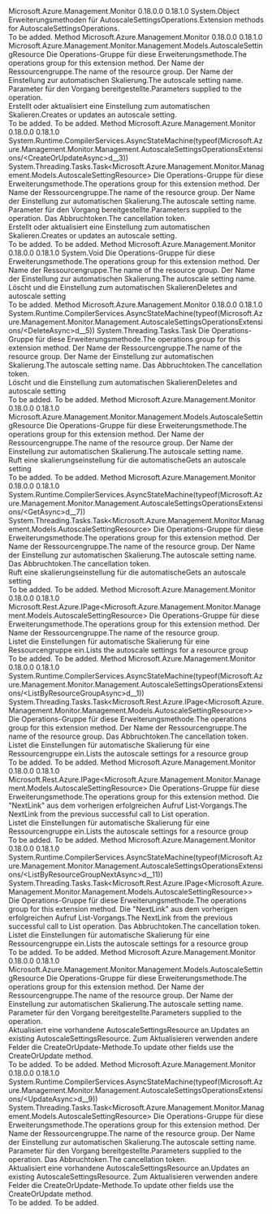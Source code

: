 <Type Name="AutoscaleSettingsOperationsExtensions" FullName="Microsoft.Azure.Management.Monitor.Management.AutoscaleSettingsOperationsExtensions">
  <TypeSignature Language="C#" Value="public static class AutoscaleSettingsOperationsExtensions" />
  <TypeSignature Language="ILAsm" Value=".class public auto ansi abstract sealed beforefieldinit AutoscaleSettingsOperationsExtensions extends System.Object" />
  <TypeSignature Language="DocId" Value="T:Microsoft.Azure.Management.Monitor.Management.AutoscaleSettingsOperationsExtensions" />
  <TypeSignature Language="VB.NET" Value="Public Module AutoscaleSettingsOperationsExtensions" />
  <TypeSignature Language="F#" Value="type AutoscaleSettingsOperationsExtensions = class" />
  <AssemblyInfo>
    <AssemblyName>Microsoft.Azure.Management.Monitor</AssemblyName>
    <AssemblyVersion>0.18.0.0</AssemblyVersion>
    <AssemblyVersion>0.18.1.0</AssemblyVersion>
  </AssemblyInfo>
  <Base>
    <BaseTypeName>System.Object</BaseTypeName>
  </Base>
  <Interfaces />
  <Docs>
    <summary>
            <span data-ttu-id="e0ffe-101">Erweiterungsmethoden für AutoscaleSettingsOperations.</span><span class="sxs-lookup"><span data-stu-id="e0ffe-101">Extension methods for AutoscaleSettingsOperations.</span></span>
            </summary>
    <remarks>To be added.</remarks>
  </Docs>
  <Members>
    <Member MemberName="CreateOrUpdate">
      <MemberSignature Language="C#" Value="public static Microsoft.Azure.Management.Monitor.Management.Models.AutoscaleSettingResource CreateOrUpdate (this Microsoft.Azure.Management.Monitor.Management.IAutoscaleSettingsOperations operations, string resourceGroupName, string autoscaleSettingName, Microsoft.Azure.Management.Monitor.Management.Models.AutoscaleSettingResource parameters);" />
      <MemberSignature Language="ILAsm" Value=".method public static hidebysig class Microsoft.Azure.Management.Monitor.Management.Models.AutoscaleSettingResource CreateOrUpdate(class Microsoft.Azure.Management.Monitor.Management.IAutoscaleSettingsOperations operations, string resourceGroupName, string autoscaleSettingName, class Microsoft.Azure.Management.Monitor.Management.Models.AutoscaleSettingResource parameters) cil managed" />
      <MemberSignature Language="DocId" Value="M:Microsoft.Azure.Management.Monitor.Management.AutoscaleSettingsOperationsExtensions.CreateOrUpdate(Microsoft.Azure.Management.Monitor.Management.IAutoscaleSettingsOperations,System.String,System.String,Microsoft.Azure.Management.Monitor.Management.Models.AutoscaleSettingResource)" />
      <MemberSignature Language="VB.NET" Value="&lt;Extension()&gt;&#xA;Public Function CreateOrUpdate (operations As IAutoscaleSettingsOperations, resourceGroupName As String, autoscaleSettingName As String, parameters As AutoscaleSettingResource) As AutoscaleSettingResource" />
      <MemberSignature Language="F#" Value="static member CreateOrUpdate : Microsoft.Azure.Management.Monitor.Management.IAutoscaleSettingsOperations * string * string * Microsoft.Azure.Management.Monitor.Management.Models.AutoscaleSettingResource -&gt; Microsoft.Azure.Management.Monitor.Management.Models.AutoscaleSettingResource" Usage="Microsoft.Azure.Management.Monitor.Management.AutoscaleSettingsOperationsExtensions.CreateOrUpdate (operations, resourceGroupName, autoscaleSettingName, parameters)" />
      <MemberType>Method</MemberType>
      <AssemblyInfo>
        <AssemblyName>Microsoft.Azure.Management.Monitor</AssemblyName>
        <AssemblyVersion>0.18.0.0</AssemblyVersion>
        <AssemblyVersion>0.18.1.0</AssemblyVersion>
      </AssemblyInfo>
      <ReturnValue>
        <ReturnType>Microsoft.Azure.Management.Monitor.Management.Models.AutoscaleSettingResource</ReturnType>
      </ReturnValue>
      <Parameters>
        <Parameter Name="operations" Type="Microsoft.Azure.Management.Monitor.Management.IAutoscaleSettingsOperations" RefType="this" />
        <Parameter Name="resourceGroupName" Type="System.String" />
        <Parameter Name="autoscaleSettingName" Type="System.String" />
        <Parameter Name="parameters" Type="Microsoft.Azure.Management.Monitor.Management.Models.AutoscaleSettingResource" />
      </Parameters>
      <Docs>
        <param name="operations">
            <span data-ttu-id="e0ffe-102">Die Operations-Gruppe für diese Erweiterungsmethode.</span><span class="sxs-lookup"><span data-stu-id="e0ffe-102">The operations group for this extension method.</span></span>
            </param>
        <param name="resourceGroupName">
            <span data-ttu-id="e0ffe-103">Der Name der Ressourcengruppe.</span><span class="sxs-lookup"><span data-stu-id="e0ffe-103">The name of the resource group.</span></span>
            </param>
        <param name="autoscaleSettingName">
            <span data-ttu-id="e0ffe-104">Der Name der Einstellung zur automatischen Skalierung.</span><span class="sxs-lookup"><span data-stu-id="e0ffe-104">The autoscale setting name.</span></span>
            </param>
        <param name="parameters">
            <span data-ttu-id="e0ffe-105">Parameter für den Vorgang bereitgestellte.</span><span class="sxs-lookup"><span data-stu-id="e0ffe-105">Parameters supplied to the operation.</span></span>
            </param>
        <summary>
            <span data-ttu-id="e0ffe-106">Erstellt oder aktualisiert eine Einstellung zum automatischen Skalieren.</span><span class="sxs-lookup"><span data-stu-id="e0ffe-106">Creates or updates an autoscale setting.</span></span>
            </summary>
        <returns>To be added.</returns>
        <remarks>To be added.</remarks>
      </Docs>
    </Member>
    <Member MemberName="CreateOrUpdateAsync">
      <MemberSignature Language="C#" Value="public static System.Threading.Tasks.Task&lt;Microsoft.Azure.Management.Monitor.Management.Models.AutoscaleSettingResource&gt; CreateOrUpdateAsync (this Microsoft.Azure.Management.Monitor.Management.IAutoscaleSettingsOperations operations, string resourceGroupName, string autoscaleSettingName, Microsoft.Azure.Management.Monitor.Management.Models.AutoscaleSettingResource parameters, System.Threading.CancellationToken cancellationToken = null);" />
      <MemberSignature Language="ILAsm" Value=".method public static hidebysig class System.Threading.Tasks.Task`1&lt;class Microsoft.Azure.Management.Monitor.Management.Models.AutoscaleSettingResource&gt; CreateOrUpdateAsync(class Microsoft.Azure.Management.Monitor.Management.IAutoscaleSettingsOperations operations, string resourceGroupName, string autoscaleSettingName, class Microsoft.Azure.Management.Monitor.Management.Models.AutoscaleSettingResource parameters, valuetype System.Threading.CancellationToken cancellationToken) cil managed" />
      <MemberSignature Language="DocId" Value="M:Microsoft.Azure.Management.Monitor.Management.AutoscaleSettingsOperationsExtensions.CreateOrUpdateAsync(Microsoft.Azure.Management.Monitor.Management.IAutoscaleSettingsOperations,System.String,System.String,Microsoft.Azure.Management.Monitor.Management.Models.AutoscaleSettingResource,System.Threading.CancellationToken)" />
      <MemberSignature Language="F#" Value="static member CreateOrUpdateAsync : Microsoft.Azure.Management.Monitor.Management.IAutoscaleSettingsOperations * string * string * Microsoft.Azure.Management.Monitor.Management.Models.AutoscaleSettingResource * System.Threading.CancellationToken -&gt; System.Threading.Tasks.Task&lt;Microsoft.Azure.Management.Monitor.Management.Models.AutoscaleSettingResource&gt;" Usage="Microsoft.Azure.Management.Monitor.Management.AutoscaleSettingsOperationsExtensions.CreateOrUpdateAsync (operations, resourceGroupName, autoscaleSettingName, parameters, cancellationToken)" />
      <MemberType>Method</MemberType>
      <AssemblyInfo>
        <AssemblyName>Microsoft.Azure.Management.Monitor</AssemblyName>
        <AssemblyVersion>0.18.0.0</AssemblyVersion>
        <AssemblyVersion>0.18.1.0</AssemblyVersion>
      </AssemblyInfo>
      <Attributes>
        <Attribute>
          <AttributeName>System.Runtime.CompilerServices.AsyncStateMachine(typeof(Microsoft.Azure.Management.Monitor.Management.AutoscaleSettingsOperationsExtensions/&lt;CreateOrUpdateAsync&gt;d__3))</AttributeName>
        </Attribute>
      </Attributes>
      <ReturnValue>
        <ReturnType>System.Threading.Tasks.Task&lt;Microsoft.Azure.Management.Monitor.Management.Models.AutoscaleSettingResource&gt;</ReturnType>
      </ReturnValue>
      <Parameters>
        <Parameter Name="operations" Type="Microsoft.Azure.Management.Monitor.Management.IAutoscaleSettingsOperations" RefType="this" />
        <Parameter Name="resourceGroupName" Type="System.String" />
        <Parameter Name="autoscaleSettingName" Type="System.String" />
        <Parameter Name="parameters" Type="Microsoft.Azure.Management.Monitor.Management.Models.AutoscaleSettingResource" />
        <Parameter Name="cancellationToken" Type="System.Threading.CancellationToken" />
      </Parameters>
      <Docs>
        <param name="operations">
            <span data-ttu-id="e0ffe-107">Die Operations-Gruppe für diese Erweiterungsmethode.</span><span class="sxs-lookup"><span data-stu-id="e0ffe-107">The operations group for this extension method.</span></span>
            </param>
        <param name="resourceGroupName">
            <span data-ttu-id="e0ffe-108">Der Name der Ressourcengruppe.</span><span class="sxs-lookup"><span data-stu-id="e0ffe-108">The name of the resource group.</span></span>
            </param>
        <param name="autoscaleSettingName">
            <span data-ttu-id="e0ffe-109">Der Name der Einstellung zur automatischen Skalierung.</span><span class="sxs-lookup"><span data-stu-id="e0ffe-109">The autoscale setting name.</span></span>
            </param>
        <param name="parameters">
            <span data-ttu-id="e0ffe-110">Parameter für den Vorgang bereitgestellte.</span><span class="sxs-lookup"><span data-stu-id="e0ffe-110">Parameters supplied to the operation.</span></span>
            </param>
        <param name="cancellationToken">
            <span data-ttu-id="e0ffe-111">Das Abbruchtoken.</span><span class="sxs-lookup"><span data-stu-id="e0ffe-111">The cancellation token.</span></span>
            </param>
        <summary>
            <span data-ttu-id="e0ffe-112">Erstellt oder aktualisiert eine Einstellung zum automatischen Skalieren.</span><span class="sxs-lookup"><span data-stu-id="e0ffe-112">Creates or updates an autoscale setting.</span></span>
            </summary>
        <returns>To be added.</returns>
        <remarks>To be added.</remarks>
      </Docs>
    </Member>
    <Member MemberName="Delete">
      <MemberSignature Language="C#" Value="public static void Delete (this Microsoft.Azure.Management.Monitor.Management.IAutoscaleSettingsOperations operations, string resourceGroupName, string autoscaleSettingName);" />
      <MemberSignature Language="ILAsm" Value=".method public static hidebysig void Delete(class Microsoft.Azure.Management.Monitor.Management.IAutoscaleSettingsOperations operations, string resourceGroupName, string autoscaleSettingName) cil managed" />
      <MemberSignature Language="DocId" Value="M:Microsoft.Azure.Management.Monitor.Management.AutoscaleSettingsOperationsExtensions.Delete(Microsoft.Azure.Management.Monitor.Management.IAutoscaleSettingsOperations,System.String,System.String)" />
      <MemberSignature Language="VB.NET" Value="&lt;Extension()&gt;&#xA;Public Sub Delete (operations As IAutoscaleSettingsOperations, resourceGroupName As String, autoscaleSettingName As String)" />
      <MemberSignature Language="F#" Value="static member Delete : Microsoft.Azure.Management.Monitor.Management.IAutoscaleSettingsOperations * string * string -&gt; unit" Usage="Microsoft.Azure.Management.Monitor.Management.AutoscaleSettingsOperationsExtensions.Delete (operations, resourceGroupName, autoscaleSettingName)" />
      <MemberType>Method</MemberType>
      <AssemblyInfo>
        <AssemblyName>Microsoft.Azure.Management.Monitor</AssemblyName>
        <AssemblyVersion>0.18.0.0</AssemblyVersion>
        <AssemblyVersion>0.18.1.0</AssemblyVersion>
      </AssemblyInfo>
      <ReturnValue>
        <ReturnType>System.Void</ReturnType>
      </ReturnValue>
      <Parameters>
        <Parameter Name="operations" Type="Microsoft.Azure.Management.Monitor.Management.IAutoscaleSettingsOperations" RefType="this" />
        <Parameter Name="resourceGroupName" Type="System.String" />
        <Parameter Name="autoscaleSettingName" Type="System.String" />
      </Parameters>
      <Docs>
        <param name="operations">
            <span data-ttu-id="e0ffe-113">Die Operations-Gruppe für diese Erweiterungsmethode.</span><span class="sxs-lookup"><span data-stu-id="e0ffe-113">The operations group for this extension method.</span></span>
            </param>
        <param name="resourceGroupName">
            <span data-ttu-id="e0ffe-114">Der Name der Ressourcengruppe.</span><span class="sxs-lookup"><span data-stu-id="e0ffe-114">The name of the resource group.</span></span>
            </param>
        <param name="autoscaleSettingName">
            <span data-ttu-id="e0ffe-115">Der Name der Einstellung zur automatischen Skalierung.</span><span class="sxs-lookup"><span data-stu-id="e0ffe-115">The autoscale setting name.</span></span>
            </param>
        <summary>
            <span data-ttu-id="e0ffe-116">Löscht und die Einstellung zum automatischen Skalieren</span><span class="sxs-lookup"><span data-stu-id="e0ffe-116">Deletes and autoscale setting</span></span>
            </summary>
        <remarks>To be added.</remarks>
      </Docs>
    </Member>
    <Member MemberName="DeleteAsync">
      <MemberSignature Language="C#" Value="public static System.Threading.Tasks.Task DeleteAsync (this Microsoft.Azure.Management.Monitor.Management.IAutoscaleSettingsOperations operations, string resourceGroupName, string autoscaleSettingName, System.Threading.CancellationToken cancellationToken = null);" />
      <MemberSignature Language="ILAsm" Value=".method public static hidebysig class System.Threading.Tasks.Task DeleteAsync(class Microsoft.Azure.Management.Monitor.Management.IAutoscaleSettingsOperations operations, string resourceGroupName, string autoscaleSettingName, valuetype System.Threading.CancellationToken cancellationToken) cil managed" />
      <MemberSignature Language="DocId" Value="M:Microsoft.Azure.Management.Monitor.Management.AutoscaleSettingsOperationsExtensions.DeleteAsync(Microsoft.Azure.Management.Monitor.Management.IAutoscaleSettingsOperations,System.String,System.String,System.Threading.CancellationToken)" />
      <MemberSignature Language="F#" Value="static member DeleteAsync : Microsoft.Azure.Management.Monitor.Management.IAutoscaleSettingsOperations * string * string * System.Threading.CancellationToken -&gt; System.Threading.Tasks.Task" Usage="Microsoft.Azure.Management.Monitor.Management.AutoscaleSettingsOperationsExtensions.DeleteAsync (operations, resourceGroupName, autoscaleSettingName, cancellationToken)" />
      <MemberType>Method</MemberType>
      <AssemblyInfo>
        <AssemblyName>Microsoft.Azure.Management.Monitor</AssemblyName>
        <AssemblyVersion>0.18.0.0</AssemblyVersion>
        <AssemblyVersion>0.18.1.0</AssemblyVersion>
      </AssemblyInfo>
      <Attributes>
        <Attribute>
          <AttributeName>System.Runtime.CompilerServices.AsyncStateMachine(typeof(Microsoft.Azure.Management.Monitor.Management.AutoscaleSettingsOperationsExtensions/&lt;DeleteAsync&gt;d__5))</AttributeName>
        </Attribute>
      </Attributes>
      <ReturnValue>
        <ReturnType>System.Threading.Tasks.Task</ReturnType>
      </ReturnValue>
      <Parameters>
        <Parameter Name="operations" Type="Microsoft.Azure.Management.Monitor.Management.IAutoscaleSettingsOperations" RefType="this" />
        <Parameter Name="resourceGroupName" Type="System.String" />
        <Parameter Name="autoscaleSettingName" Type="System.String" />
        <Parameter Name="cancellationToken" Type="System.Threading.CancellationToken" />
      </Parameters>
      <Docs>
        <param name="operations">
            <span data-ttu-id="e0ffe-117">Die Operations-Gruppe für diese Erweiterungsmethode.</span><span class="sxs-lookup"><span data-stu-id="e0ffe-117">The operations group for this extension method.</span></span>
            </param>
        <param name="resourceGroupName">
            <span data-ttu-id="e0ffe-118">Der Name der Ressourcengruppe.</span><span class="sxs-lookup"><span data-stu-id="e0ffe-118">The name of the resource group.</span></span>
            </param>
        <param name="autoscaleSettingName">
            <span data-ttu-id="e0ffe-119">Der Name der Einstellung zur automatischen Skalierung.</span><span class="sxs-lookup"><span data-stu-id="e0ffe-119">The autoscale setting name.</span></span>
            </param>
        <param name="cancellationToken">
            <span data-ttu-id="e0ffe-120">Das Abbruchtoken.</span><span class="sxs-lookup"><span data-stu-id="e0ffe-120">The cancellation token.</span></span>
            </param>
        <summary>
            <span data-ttu-id="e0ffe-121">Löscht und die Einstellung zum automatischen Skalieren</span><span class="sxs-lookup"><span data-stu-id="e0ffe-121">Deletes and autoscale setting</span></span>
            </summary>
        <returns>To be added.</returns>
        <remarks>To be added.</remarks>
      </Docs>
    </Member>
    <Member MemberName="Get">
      <MemberSignature Language="C#" Value="public static Microsoft.Azure.Management.Monitor.Management.Models.AutoscaleSettingResource Get (this Microsoft.Azure.Management.Monitor.Management.IAutoscaleSettingsOperations operations, string resourceGroupName, string autoscaleSettingName);" />
      <MemberSignature Language="ILAsm" Value=".method public static hidebysig class Microsoft.Azure.Management.Monitor.Management.Models.AutoscaleSettingResource Get(class Microsoft.Azure.Management.Monitor.Management.IAutoscaleSettingsOperations operations, string resourceGroupName, string autoscaleSettingName) cil managed" />
      <MemberSignature Language="DocId" Value="M:Microsoft.Azure.Management.Monitor.Management.AutoscaleSettingsOperationsExtensions.Get(Microsoft.Azure.Management.Monitor.Management.IAutoscaleSettingsOperations,System.String,System.String)" />
      <MemberSignature Language="VB.NET" Value="&lt;Extension()&gt;&#xA;Public Function Get (operations As IAutoscaleSettingsOperations, resourceGroupName As String, autoscaleSettingName As String) As AutoscaleSettingResource" />
      <MemberSignature Language="F#" Value="static member Get : Microsoft.Azure.Management.Monitor.Management.IAutoscaleSettingsOperations * string * string -&gt; Microsoft.Azure.Management.Monitor.Management.Models.AutoscaleSettingResource" Usage="Microsoft.Azure.Management.Monitor.Management.AutoscaleSettingsOperationsExtensions.Get (operations, resourceGroupName, autoscaleSettingName)" />
      <MemberType>Method</MemberType>
      <AssemblyInfo>
        <AssemblyName>Microsoft.Azure.Management.Monitor</AssemblyName>
        <AssemblyVersion>0.18.0.0</AssemblyVersion>
        <AssemblyVersion>0.18.1.0</AssemblyVersion>
      </AssemblyInfo>
      <ReturnValue>
        <ReturnType>Microsoft.Azure.Management.Monitor.Management.Models.AutoscaleSettingResource</ReturnType>
      </ReturnValue>
      <Parameters>
        <Parameter Name="operations" Type="Microsoft.Azure.Management.Monitor.Management.IAutoscaleSettingsOperations" RefType="this" />
        <Parameter Name="resourceGroupName" Type="System.String" />
        <Parameter Name="autoscaleSettingName" Type="System.String" />
      </Parameters>
      <Docs>
        <param name="operations">
            <span data-ttu-id="e0ffe-122">Die Operations-Gruppe für diese Erweiterungsmethode.</span><span class="sxs-lookup"><span data-stu-id="e0ffe-122">The operations group for this extension method.</span></span>
            </param>
        <param name="resourceGroupName">
            <span data-ttu-id="e0ffe-123">Der Name der Ressourcengruppe.</span><span class="sxs-lookup"><span data-stu-id="e0ffe-123">The name of the resource group.</span></span>
            </param>
        <param name="autoscaleSettingName">
            <span data-ttu-id="e0ffe-124">Der Name der Einstellung zur automatischen Skalierung.</span><span class="sxs-lookup"><span data-stu-id="e0ffe-124">The autoscale setting name.</span></span>
            </param>
        <summary>
            <span data-ttu-id="e0ffe-125">Ruft eine skalierungseinstellung für die automatische</span><span class="sxs-lookup"><span data-stu-id="e0ffe-125">Gets an autoscale setting</span></span>
            </summary>
        <returns>To be added.</returns>
        <remarks>To be added.</remarks>
      </Docs>
    </Member>
    <Member MemberName="GetAsync">
      <MemberSignature Language="C#" Value="public static System.Threading.Tasks.Task&lt;Microsoft.Azure.Management.Monitor.Management.Models.AutoscaleSettingResource&gt; GetAsync (this Microsoft.Azure.Management.Monitor.Management.IAutoscaleSettingsOperations operations, string resourceGroupName, string autoscaleSettingName, System.Threading.CancellationToken cancellationToken = null);" />
      <MemberSignature Language="ILAsm" Value=".method public static hidebysig class System.Threading.Tasks.Task`1&lt;class Microsoft.Azure.Management.Monitor.Management.Models.AutoscaleSettingResource&gt; GetAsync(class Microsoft.Azure.Management.Monitor.Management.IAutoscaleSettingsOperations operations, string resourceGroupName, string autoscaleSettingName, valuetype System.Threading.CancellationToken cancellationToken) cil managed" />
      <MemberSignature Language="DocId" Value="M:Microsoft.Azure.Management.Monitor.Management.AutoscaleSettingsOperationsExtensions.GetAsync(Microsoft.Azure.Management.Monitor.Management.IAutoscaleSettingsOperations,System.String,System.String,System.Threading.CancellationToken)" />
      <MemberSignature Language="F#" Value="static member GetAsync : Microsoft.Azure.Management.Monitor.Management.IAutoscaleSettingsOperations * string * string * System.Threading.CancellationToken -&gt; System.Threading.Tasks.Task&lt;Microsoft.Azure.Management.Monitor.Management.Models.AutoscaleSettingResource&gt;" Usage="Microsoft.Azure.Management.Monitor.Management.AutoscaleSettingsOperationsExtensions.GetAsync (operations, resourceGroupName, autoscaleSettingName, cancellationToken)" />
      <MemberType>Method</MemberType>
      <AssemblyInfo>
        <AssemblyName>Microsoft.Azure.Management.Monitor</AssemblyName>
        <AssemblyVersion>0.18.0.0</AssemblyVersion>
        <AssemblyVersion>0.18.1.0</AssemblyVersion>
      </AssemblyInfo>
      <Attributes>
        <Attribute>
          <AttributeName>System.Runtime.CompilerServices.AsyncStateMachine(typeof(Microsoft.Azure.Management.Monitor.Management.AutoscaleSettingsOperationsExtensions/&lt;GetAsync&gt;d__7))</AttributeName>
        </Attribute>
      </Attributes>
      <ReturnValue>
        <ReturnType>System.Threading.Tasks.Task&lt;Microsoft.Azure.Management.Monitor.Management.Models.AutoscaleSettingResource&gt;</ReturnType>
      </ReturnValue>
      <Parameters>
        <Parameter Name="operations" Type="Microsoft.Azure.Management.Monitor.Management.IAutoscaleSettingsOperations" RefType="this" />
        <Parameter Name="resourceGroupName" Type="System.String" />
        <Parameter Name="autoscaleSettingName" Type="System.String" />
        <Parameter Name="cancellationToken" Type="System.Threading.CancellationToken" />
      </Parameters>
      <Docs>
        <param name="operations">
            <span data-ttu-id="e0ffe-126">Die Operations-Gruppe für diese Erweiterungsmethode.</span><span class="sxs-lookup"><span data-stu-id="e0ffe-126">The operations group for this extension method.</span></span>
            </param>
        <param name="resourceGroupName">
            <span data-ttu-id="e0ffe-127">Der Name der Ressourcengruppe.</span><span class="sxs-lookup"><span data-stu-id="e0ffe-127">The name of the resource group.</span></span>
            </param>
        <param name="autoscaleSettingName">
            <span data-ttu-id="e0ffe-128">Der Name der Einstellung zur automatischen Skalierung.</span><span class="sxs-lookup"><span data-stu-id="e0ffe-128">The autoscale setting name.</span></span>
            </param>
        <param name="cancellationToken">
            <span data-ttu-id="e0ffe-129">Das Abbruchtoken.</span><span class="sxs-lookup"><span data-stu-id="e0ffe-129">The cancellation token.</span></span>
            </param>
        <summary>
            <span data-ttu-id="e0ffe-130">Ruft eine skalierungseinstellung für die automatische</span><span class="sxs-lookup"><span data-stu-id="e0ffe-130">Gets an autoscale setting</span></span>
            </summary>
        <returns>To be added.</returns>
        <remarks>To be added.</remarks>
      </Docs>
    </Member>
    <Member MemberName="ListByResourceGroup">
      <MemberSignature Language="C#" Value="public static Microsoft.Rest.Azure.IPage&lt;Microsoft.Azure.Management.Monitor.Management.Models.AutoscaleSettingResource&gt; ListByResourceGroup (this Microsoft.Azure.Management.Monitor.Management.IAutoscaleSettingsOperations operations, string resourceGroupName);" />
      <MemberSignature Language="ILAsm" Value=".method public static hidebysig class Microsoft.Rest.Azure.IPage`1&lt;class Microsoft.Azure.Management.Monitor.Management.Models.AutoscaleSettingResource&gt; ListByResourceGroup(class Microsoft.Azure.Management.Monitor.Management.IAutoscaleSettingsOperations operations, string resourceGroupName) cil managed" />
      <MemberSignature Language="DocId" Value="M:Microsoft.Azure.Management.Monitor.Management.AutoscaleSettingsOperationsExtensions.ListByResourceGroup(Microsoft.Azure.Management.Monitor.Management.IAutoscaleSettingsOperations,System.String)" />
      <MemberSignature Language="VB.NET" Value="&lt;Extension()&gt;&#xA;Public Function ListByResourceGroup (operations As IAutoscaleSettingsOperations, resourceGroupName As String) As IPage(Of AutoscaleSettingResource)" />
      <MemberSignature Language="F#" Value="static member ListByResourceGroup : Microsoft.Azure.Management.Monitor.Management.IAutoscaleSettingsOperations * string -&gt; Microsoft.Rest.Azure.IPage&lt;Microsoft.Azure.Management.Monitor.Management.Models.AutoscaleSettingResource&gt;" Usage="Microsoft.Azure.Management.Monitor.Management.AutoscaleSettingsOperationsExtensions.ListByResourceGroup (operations, resourceGroupName)" />
      <MemberType>Method</MemberType>
      <AssemblyInfo>
        <AssemblyName>Microsoft.Azure.Management.Monitor</AssemblyName>
        <AssemblyVersion>0.18.0.0</AssemblyVersion>
        <AssemblyVersion>0.18.1.0</AssemblyVersion>
      </AssemblyInfo>
      <ReturnValue>
        <ReturnType>Microsoft.Rest.Azure.IPage&lt;Microsoft.Azure.Management.Monitor.Management.Models.AutoscaleSettingResource&gt;</ReturnType>
      </ReturnValue>
      <Parameters>
        <Parameter Name="operations" Type="Microsoft.Azure.Management.Monitor.Management.IAutoscaleSettingsOperations" RefType="this" />
        <Parameter Name="resourceGroupName" Type="System.String" />
      </Parameters>
      <Docs>
        <param name="operations">
            <span data-ttu-id="e0ffe-131">Die Operations-Gruppe für diese Erweiterungsmethode.</span><span class="sxs-lookup"><span data-stu-id="e0ffe-131">The operations group for this extension method.</span></span>
            </param>
        <param name="resourceGroupName">
            <span data-ttu-id="e0ffe-132">Der Name der Ressourcengruppe.</span><span class="sxs-lookup"><span data-stu-id="e0ffe-132">The name of the resource group.</span></span>
            </param>
        <summary>
            <span data-ttu-id="e0ffe-133">Listet die Einstellungen für automatische Skalierung für eine Ressourcengruppe ein.</span><span class="sxs-lookup"><span data-stu-id="e0ffe-133">Lists the autoscale settings for a resource group</span></span>
            </summary>
        <returns>To be added.</returns>
        <remarks>To be added.</remarks>
      </Docs>
    </Member>
    <Member MemberName="ListByResourceGroupAsync">
      <MemberSignature Language="C#" Value="public static System.Threading.Tasks.Task&lt;Microsoft.Rest.Azure.IPage&lt;Microsoft.Azure.Management.Monitor.Management.Models.AutoscaleSettingResource&gt;&gt; ListByResourceGroupAsync (this Microsoft.Azure.Management.Monitor.Management.IAutoscaleSettingsOperations operations, string resourceGroupName, System.Threading.CancellationToken cancellationToken = null);" />
      <MemberSignature Language="ILAsm" Value=".method public static hidebysig class System.Threading.Tasks.Task`1&lt;class Microsoft.Rest.Azure.IPage`1&lt;class Microsoft.Azure.Management.Monitor.Management.Models.AutoscaleSettingResource&gt;&gt; ListByResourceGroupAsync(class Microsoft.Azure.Management.Monitor.Management.IAutoscaleSettingsOperations operations, string resourceGroupName, valuetype System.Threading.CancellationToken cancellationToken) cil managed" />
      <MemberSignature Language="DocId" Value="M:Microsoft.Azure.Management.Monitor.Management.AutoscaleSettingsOperationsExtensions.ListByResourceGroupAsync(Microsoft.Azure.Management.Monitor.Management.IAutoscaleSettingsOperations,System.String,System.Threading.CancellationToken)" />
      <MemberSignature Language="F#" Value="static member ListByResourceGroupAsync : Microsoft.Azure.Management.Monitor.Management.IAutoscaleSettingsOperations * string * System.Threading.CancellationToken -&gt; System.Threading.Tasks.Task&lt;Microsoft.Rest.Azure.IPage&lt;Microsoft.Azure.Management.Monitor.Management.Models.AutoscaleSettingResource&gt;&gt;" Usage="Microsoft.Azure.Management.Monitor.Management.AutoscaleSettingsOperationsExtensions.ListByResourceGroupAsync (operations, resourceGroupName, cancellationToken)" />
      <MemberType>Method</MemberType>
      <AssemblyInfo>
        <AssemblyName>Microsoft.Azure.Management.Monitor</AssemblyName>
        <AssemblyVersion>0.18.0.0</AssemblyVersion>
        <AssemblyVersion>0.18.1.0</AssemblyVersion>
      </AssemblyInfo>
      <Attributes>
        <Attribute>
          <AttributeName>System.Runtime.CompilerServices.AsyncStateMachine(typeof(Microsoft.Azure.Management.Monitor.Management.AutoscaleSettingsOperationsExtensions/&lt;ListByResourceGroupAsync&gt;d__1))</AttributeName>
        </Attribute>
      </Attributes>
      <ReturnValue>
        <ReturnType>System.Threading.Tasks.Task&lt;Microsoft.Rest.Azure.IPage&lt;Microsoft.Azure.Management.Monitor.Management.Models.AutoscaleSettingResource&gt;&gt;</ReturnType>
      </ReturnValue>
      <Parameters>
        <Parameter Name="operations" Type="Microsoft.Azure.Management.Monitor.Management.IAutoscaleSettingsOperations" RefType="this" />
        <Parameter Name="resourceGroupName" Type="System.String" />
        <Parameter Name="cancellationToken" Type="System.Threading.CancellationToken" />
      </Parameters>
      <Docs>
        <param name="operations">
            <span data-ttu-id="e0ffe-134">Die Operations-Gruppe für diese Erweiterungsmethode.</span><span class="sxs-lookup"><span data-stu-id="e0ffe-134">The operations group for this extension method.</span></span>
            </param>
        <param name="resourceGroupName">
            <span data-ttu-id="e0ffe-135">Der Name der Ressourcengruppe.</span><span class="sxs-lookup"><span data-stu-id="e0ffe-135">The name of the resource group.</span></span>
            </param>
        <param name="cancellationToken">
            <span data-ttu-id="e0ffe-136">Das Abbruchtoken.</span><span class="sxs-lookup"><span data-stu-id="e0ffe-136">The cancellation token.</span></span>
            </param>
        <summary>
            <span data-ttu-id="e0ffe-137">Listet die Einstellungen für automatische Skalierung für eine Ressourcengruppe ein.</span><span class="sxs-lookup"><span data-stu-id="e0ffe-137">Lists the autoscale settings for a resource group</span></span>
            </summary>
        <returns>To be added.</returns>
        <remarks>To be added.</remarks>
      </Docs>
    </Member>
    <Member MemberName="ListByResourceGroupNext">
      <MemberSignature Language="C#" Value="public static Microsoft.Rest.Azure.IPage&lt;Microsoft.Azure.Management.Monitor.Management.Models.AutoscaleSettingResource&gt; ListByResourceGroupNext (this Microsoft.Azure.Management.Monitor.Management.IAutoscaleSettingsOperations operations, string nextPageLink);" />
      <MemberSignature Language="ILAsm" Value=".method public static hidebysig class Microsoft.Rest.Azure.IPage`1&lt;class Microsoft.Azure.Management.Monitor.Management.Models.AutoscaleSettingResource&gt; ListByResourceGroupNext(class Microsoft.Azure.Management.Monitor.Management.IAutoscaleSettingsOperations operations, string nextPageLink) cil managed" />
      <MemberSignature Language="DocId" Value="M:Microsoft.Azure.Management.Monitor.Management.AutoscaleSettingsOperationsExtensions.ListByResourceGroupNext(Microsoft.Azure.Management.Monitor.Management.IAutoscaleSettingsOperations,System.String)" />
      <MemberSignature Language="VB.NET" Value="&lt;Extension()&gt;&#xA;Public Function ListByResourceGroupNext (operations As IAutoscaleSettingsOperations, nextPageLink As String) As IPage(Of AutoscaleSettingResource)" />
      <MemberSignature Language="F#" Value="static member ListByResourceGroupNext : Microsoft.Azure.Management.Monitor.Management.IAutoscaleSettingsOperations * string -&gt; Microsoft.Rest.Azure.IPage&lt;Microsoft.Azure.Management.Monitor.Management.Models.AutoscaleSettingResource&gt;" Usage="Microsoft.Azure.Management.Monitor.Management.AutoscaleSettingsOperationsExtensions.ListByResourceGroupNext (operations, nextPageLink)" />
      <MemberType>Method</MemberType>
      <AssemblyInfo>
        <AssemblyName>Microsoft.Azure.Management.Monitor</AssemblyName>
        <AssemblyVersion>0.18.0.0</AssemblyVersion>
        <AssemblyVersion>0.18.1.0</AssemblyVersion>
      </AssemblyInfo>
      <ReturnValue>
        <ReturnType>Microsoft.Rest.Azure.IPage&lt;Microsoft.Azure.Management.Monitor.Management.Models.AutoscaleSettingResource&gt;</ReturnType>
      </ReturnValue>
      <Parameters>
        <Parameter Name="operations" Type="Microsoft.Azure.Management.Monitor.Management.IAutoscaleSettingsOperations" RefType="this" />
        <Parameter Name="nextPageLink" Type="System.String" />
      </Parameters>
      <Docs>
        <param name="operations">
            <span data-ttu-id="e0ffe-138">Die Operations-Gruppe für diese Erweiterungsmethode.</span><span class="sxs-lookup"><span data-stu-id="e0ffe-138">The operations group for this extension method.</span></span>
            </param>
        <param name="nextPageLink">
            <span data-ttu-id="e0ffe-139">Die "NextLink" aus dem vorherigen erfolgreichen Aufruf List-Vorgangs.</span><span class="sxs-lookup"><span data-stu-id="e0ffe-139">The NextLink from the previous successful call to List operation.</span></span>
            </param>
        <summary>
            <span data-ttu-id="e0ffe-140">Listet die Einstellungen für automatische Skalierung für eine Ressourcengruppe ein.</span><span class="sxs-lookup"><span data-stu-id="e0ffe-140">Lists the autoscale settings for a resource group</span></span>
            </summary>
        <returns>To be added.</returns>
        <remarks>To be added.</remarks>
      </Docs>
    </Member>
    <Member MemberName="ListByResourceGroupNextAsync">
      <MemberSignature Language="C#" Value="public static System.Threading.Tasks.Task&lt;Microsoft.Rest.Azure.IPage&lt;Microsoft.Azure.Management.Monitor.Management.Models.AutoscaleSettingResource&gt;&gt; ListByResourceGroupNextAsync (this Microsoft.Azure.Management.Monitor.Management.IAutoscaleSettingsOperations operations, string nextPageLink, System.Threading.CancellationToken cancellationToken = null);" />
      <MemberSignature Language="ILAsm" Value=".method public static hidebysig class System.Threading.Tasks.Task`1&lt;class Microsoft.Rest.Azure.IPage`1&lt;class Microsoft.Azure.Management.Monitor.Management.Models.AutoscaleSettingResource&gt;&gt; ListByResourceGroupNextAsync(class Microsoft.Azure.Management.Monitor.Management.IAutoscaleSettingsOperations operations, string nextPageLink, valuetype System.Threading.CancellationToken cancellationToken) cil managed" />
      <MemberSignature Language="DocId" Value="M:Microsoft.Azure.Management.Monitor.Management.AutoscaleSettingsOperationsExtensions.ListByResourceGroupNextAsync(Microsoft.Azure.Management.Monitor.Management.IAutoscaleSettingsOperations,System.String,System.Threading.CancellationToken)" />
      <MemberSignature Language="F#" Value="static member ListByResourceGroupNextAsync : Microsoft.Azure.Management.Monitor.Management.IAutoscaleSettingsOperations * string * System.Threading.CancellationToken -&gt; System.Threading.Tasks.Task&lt;Microsoft.Rest.Azure.IPage&lt;Microsoft.Azure.Management.Monitor.Management.Models.AutoscaleSettingResource&gt;&gt;" Usage="Microsoft.Azure.Management.Monitor.Management.AutoscaleSettingsOperationsExtensions.ListByResourceGroupNextAsync (operations, nextPageLink, cancellationToken)" />
      <MemberType>Method</MemberType>
      <AssemblyInfo>
        <AssemblyName>Microsoft.Azure.Management.Monitor</AssemblyName>
        <AssemblyVersion>0.18.0.0</AssemblyVersion>
        <AssemblyVersion>0.18.1.0</AssemblyVersion>
      </AssemblyInfo>
      <Attributes>
        <Attribute>
          <AttributeName>System.Runtime.CompilerServices.AsyncStateMachine(typeof(Microsoft.Azure.Management.Monitor.Management.AutoscaleSettingsOperationsExtensions/&lt;ListByResourceGroupNextAsync&gt;d__11))</AttributeName>
        </Attribute>
      </Attributes>
      <ReturnValue>
        <ReturnType>System.Threading.Tasks.Task&lt;Microsoft.Rest.Azure.IPage&lt;Microsoft.Azure.Management.Monitor.Management.Models.AutoscaleSettingResource&gt;&gt;</ReturnType>
      </ReturnValue>
      <Parameters>
        <Parameter Name="operations" Type="Microsoft.Azure.Management.Monitor.Management.IAutoscaleSettingsOperations" RefType="this" />
        <Parameter Name="nextPageLink" Type="System.String" />
        <Parameter Name="cancellationToken" Type="System.Threading.CancellationToken" />
      </Parameters>
      <Docs>
        <param name="operations">
            <span data-ttu-id="e0ffe-141">Die Operations-Gruppe für diese Erweiterungsmethode.</span><span class="sxs-lookup"><span data-stu-id="e0ffe-141">The operations group for this extension method.</span></span>
            </param>
        <param name="nextPageLink">
            <span data-ttu-id="e0ffe-142">Die "NextLink" aus dem vorherigen erfolgreichen Aufruf List-Vorgangs.</span><span class="sxs-lookup"><span data-stu-id="e0ffe-142">The NextLink from the previous successful call to List operation.</span></span>
            </param>
        <param name="cancellationToken">
            <span data-ttu-id="e0ffe-143">Das Abbruchtoken.</span><span class="sxs-lookup"><span data-stu-id="e0ffe-143">The cancellation token.</span></span>
            </param>
        <summary>
            <span data-ttu-id="e0ffe-144">Listet die Einstellungen für automatische Skalierung für eine Ressourcengruppe ein.</span><span class="sxs-lookup"><span data-stu-id="e0ffe-144">Lists the autoscale settings for a resource group</span></span>
            </summary>
        <returns>To be added.</returns>
        <remarks>To be added.</remarks>
      </Docs>
    </Member>
    <Member MemberName="Update">
      <MemberSignature Language="C#" Value="public static Microsoft.Azure.Management.Monitor.Management.Models.AutoscaleSettingResource Update (this Microsoft.Azure.Management.Monitor.Management.IAutoscaleSettingsOperations operations, string resourceGroupName, string autoscaleSettingName, Microsoft.Azure.Management.Monitor.Management.Models.AutoscaleSettingResourcePatch autoscaleSettingResource);" />
      <MemberSignature Language="ILAsm" Value=".method public static hidebysig class Microsoft.Azure.Management.Monitor.Management.Models.AutoscaleSettingResource Update(class Microsoft.Azure.Management.Monitor.Management.IAutoscaleSettingsOperations operations, string resourceGroupName, string autoscaleSettingName, class Microsoft.Azure.Management.Monitor.Management.Models.AutoscaleSettingResourcePatch autoscaleSettingResource) cil managed" />
      <MemberSignature Language="DocId" Value="M:Microsoft.Azure.Management.Monitor.Management.AutoscaleSettingsOperationsExtensions.Update(Microsoft.Azure.Management.Monitor.Management.IAutoscaleSettingsOperations,System.String,System.String,Microsoft.Azure.Management.Monitor.Management.Models.AutoscaleSettingResourcePatch)" />
      <MemberSignature Language="F#" Value="static member Update : Microsoft.Azure.Management.Monitor.Management.IAutoscaleSettingsOperations * string * string * Microsoft.Azure.Management.Monitor.Management.Models.AutoscaleSettingResourcePatch -&gt; Microsoft.Azure.Management.Monitor.Management.Models.AutoscaleSettingResource" Usage="Microsoft.Azure.Management.Monitor.Management.AutoscaleSettingsOperationsExtensions.Update (operations, resourceGroupName, autoscaleSettingName, autoscaleSettingResource)" />
      <MemberType>Method</MemberType>
      <AssemblyInfo>
        <AssemblyName>Microsoft.Azure.Management.Monitor</AssemblyName>
        <AssemblyVersion>0.18.0.0</AssemblyVersion>
        <AssemblyVersion>0.18.1.0</AssemblyVersion>
      </AssemblyInfo>
      <ReturnValue>
        <ReturnType>Microsoft.Azure.Management.Monitor.Management.Models.AutoscaleSettingResource</ReturnType>
      </ReturnValue>
      <Parameters>
        <Parameter Name="operations" Type="Microsoft.Azure.Management.Monitor.Management.IAutoscaleSettingsOperations" RefType="this" />
        <Parameter Name="resourceGroupName" Type="System.String" />
        <Parameter Name="autoscaleSettingName" Type="System.String" />
        <Parameter Name="autoscaleSettingResource" Type="Microsoft.Azure.Management.Monitor.Management.Models.AutoscaleSettingResourcePatch" />
      </Parameters>
      <Docs>
        <param name="operations">
            <span data-ttu-id="e0ffe-145">Die Operations-Gruppe für diese Erweiterungsmethode.</span><span class="sxs-lookup"><span data-stu-id="e0ffe-145">The operations group for this extension method.</span></span>
            </param>
        <param name="resourceGroupName">
            <span data-ttu-id="e0ffe-146">Der Name der Ressourcengruppe.</span><span class="sxs-lookup"><span data-stu-id="e0ffe-146">The name of the resource group.</span></span>
            </param>
        <param name="autoscaleSettingName">
            <span data-ttu-id="e0ffe-147">Der Name der Einstellung zur automatischen Skalierung.</span><span class="sxs-lookup"><span data-stu-id="e0ffe-147">The autoscale setting name.</span></span>
            </param>
        <param name="autoscaleSettingResource">
            <span data-ttu-id="e0ffe-148">Parameter für den Vorgang bereitgestellte.</span><span class="sxs-lookup"><span data-stu-id="e0ffe-148">Parameters supplied to the operation.</span></span>
            </param>
        <summary>
            <span data-ttu-id="e0ffe-149">Aktualisiert eine vorhandene AutoscaleSettingsResource an.</span><span class="sxs-lookup"><span data-stu-id="e0ffe-149">Updates an existing AutoscaleSettingsResource.</span></span> <span data-ttu-id="e0ffe-150">Zum Aktualisieren verwenden andere Felder die CreateOrUpdate-Methode.</span><span class="sxs-lookup"><span data-stu-id="e0ffe-150">To update other fields use the CreateOrUpdate method.</span></span>
            </summary>
        <returns>To be added.</returns>
        <remarks>To be added.</remarks>
      </Docs>
    </Member>
    <Member MemberName="UpdateAsync">
      <MemberSignature Language="C#" Value="public static System.Threading.Tasks.Task&lt;Microsoft.Azure.Management.Monitor.Management.Models.AutoscaleSettingResource&gt; UpdateAsync (this Microsoft.Azure.Management.Monitor.Management.IAutoscaleSettingsOperations operations, string resourceGroupName, string autoscaleSettingName, Microsoft.Azure.Management.Monitor.Management.Models.AutoscaleSettingResourcePatch autoscaleSettingResource, System.Threading.CancellationToken cancellationToken = null);" />
      <MemberSignature Language="ILAsm" Value=".method public static hidebysig class System.Threading.Tasks.Task`1&lt;class Microsoft.Azure.Management.Monitor.Management.Models.AutoscaleSettingResource&gt; UpdateAsync(class Microsoft.Azure.Management.Monitor.Management.IAutoscaleSettingsOperations operations, string resourceGroupName, string autoscaleSettingName, class Microsoft.Azure.Management.Monitor.Management.Models.AutoscaleSettingResourcePatch autoscaleSettingResource, valuetype System.Threading.CancellationToken cancellationToken) cil managed" />
      <MemberSignature Language="DocId" Value="M:Microsoft.Azure.Management.Monitor.Management.AutoscaleSettingsOperationsExtensions.UpdateAsync(Microsoft.Azure.Management.Monitor.Management.IAutoscaleSettingsOperations,System.String,System.String,Microsoft.Azure.Management.Monitor.Management.Models.AutoscaleSettingResourcePatch,System.Threading.CancellationToken)" />
      <MemberSignature Language="F#" Value="static member UpdateAsync : Microsoft.Azure.Management.Monitor.Management.IAutoscaleSettingsOperations * string * string * Microsoft.Azure.Management.Monitor.Management.Models.AutoscaleSettingResourcePatch * System.Threading.CancellationToken -&gt; System.Threading.Tasks.Task&lt;Microsoft.Azure.Management.Monitor.Management.Models.AutoscaleSettingResource&gt;" Usage="Microsoft.Azure.Management.Monitor.Management.AutoscaleSettingsOperationsExtensions.UpdateAsync (operations, resourceGroupName, autoscaleSettingName, autoscaleSettingResource, cancellationToken)" />
      <MemberType>Method</MemberType>
      <AssemblyInfo>
        <AssemblyName>Microsoft.Azure.Management.Monitor</AssemblyName>
        <AssemblyVersion>0.18.0.0</AssemblyVersion>
        <AssemblyVersion>0.18.1.0</AssemblyVersion>
      </AssemblyInfo>
      <Attributes>
        <Attribute>
          <AttributeName>System.Runtime.CompilerServices.AsyncStateMachine(typeof(Microsoft.Azure.Management.Monitor.Management.AutoscaleSettingsOperationsExtensions/&lt;UpdateAsync&gt;d__9))</AttributeName>
        </Attribute>
      </Attributes>
      <ReturnValue>
        <ReturnType>System.Threading.Tasks.Task&lt;Microsoft.Azure.Management.Monitor.Management.Models.AutoscaleSettingResource&gt;</ReturnType>
      </ReturnValue>
      <Parameters>
        <Parameter Name="operations" Type="Microsoft.Azure.Management.Monitor.Management.IAutoscaleSettingsOperations" RefType="this" />
        <Parameter Name="resourceGroupName" Type="System.String" />
        <Parameter Name="autoscaleSettingName" Type="System.String" />
        <Parameter Name="autoscaleSettingResource" Type="Microsoft.Azure.Management.Monitor.Management.Models.AutoscaleSettingResourcePatch" />
        <Parameter Name="cancellationToken" Type="System.Threading.CancellationToken" />
      </Parameters>
      <Docs>
        <param name="operations">
            <span data-ttu-id="e0ffe-151">Die Operations-Gruppe für diese Erweiterungsmethode.</span><span class="sxs-lookup"><span data-stu-id="e0ffe-151">The operations group for this extension method.</span></span>
            </param>
        <param name="resourceGroupName">
            <span data-ttu-id="e0ffe-152">Der Name der Ressourcengruppe.</span><span class="sxs-lookup"><span data-stu-id="e0ffe-152">The name of the resource group.</span></span>
            </param>
        <param name="autoscaleSettingName">
            <span data-ttu-id="e0ffe-153">Der Name der Einstellung zur automatischen Skalierung.</span><span class="sxs-lookup"><span data-stu-id="e0ffe-153">The autoscale setting name.</span></span>
            </param>
        <param name="autoscaleSettingResource">
            <span data-ttu-id="e0ffe-154">Parameter für den Vorgang bereitgestellte.</span><span class="sxs-lookup"><span data-stu-id="e0ffe-154">Parameters supplied to the operation.</span></span>
            </param>
        <param name="cancellationToken">
            <span data-ttu-id="e0ffe-155">Das Abbruchtoken.</span><span class="sxs-lookup"><span data-stu-id="e0ffe-155">The cancellation token.</span></span>
            </param>
        <summary>
            <span data-ttu-id="e0ffe-156">Aktualisiert eine vorhandene AutoscaleSettingsResource an.</span><span class="sxs-lookup"><span data-stu-id="e0ffe-156">Updates an existing AutoscaleSettingsResource.</span></span> <span data-ttu-id="e0ffe-157">Zum Aktualisieren verwenden andere Felder die CreateOrUpdate-Methode.</span><span class="sxs-lookup"><span data-stu-id="e0ffe-157">To update other fields use the CreateOrUpdate method.</span></span>
            </summary>
        <returns>To be added.</returns>
        <remarks>To be added.</remarks>
      </Docs>
    </Member>
  </Members>
</Type>